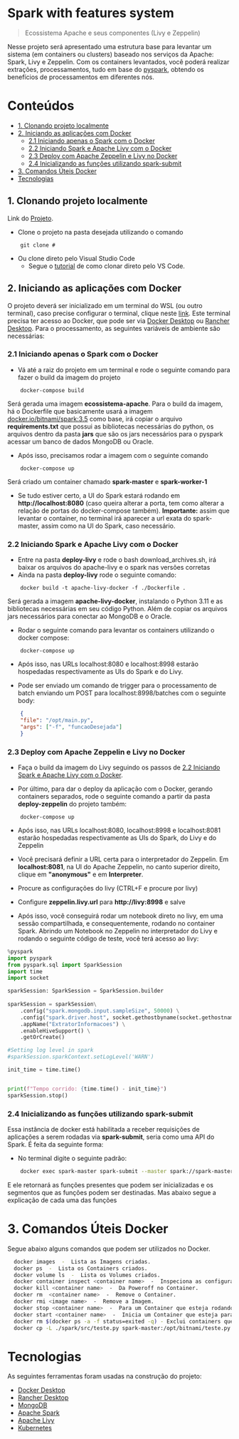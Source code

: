 # Spark with features system

> Ecossistema Apache e seus componentes (Livy e Zeppelin)

Nesse projeto será apresentado uma estrutura base para levantar um sistema (em containers ou clusters) baseado nos serviços da Apache: Spark, Livy e Zeppelin. Com os containers levantados, você poderá realizar extrações, processamentos, tudo em base do [pyspark](https://spark.apache.org/docs/latest/api/python/index.html), obtendo os benefícios de processamentos em diferentes nós.

# Conteúdos

- [1. Clonando projeto localmente](#1-clonando-projeto-localmente)
- [2. Iniciando as aplicações com Docker](#2-iniciando-as-aplicações-com-docker)
    - [2.1 Iniciando apenas o Spark com o Docker](#21-iniciando-apenas-o-spark-com-o-docker)
    - [2.2 Iniciando Spark e Apache Livy com o Docker](#22-iniciando-spark-e-apache-livy-com-o-docker)
    - [2.3 Deploy com Apache Zeppelin e Livy no Docker](#23-deploy-com-apache-zeppelin-e-livy-no-docker)
    - [2.4 Inicializando as funções utilizando spark-submit](#24-inicializando-as-funções-utilizando-spark-submit)
- [3. Comandos Úteis Docker](#3-comandos-úteis-docker)
- [Tecnologias](#tecnologias)

## 1. Clonando projeto localmente

Link do [Projeto](#).

- Clone o projeto na pasta desejada utilizando o comando

```
    git clone #
```

- Ou clone direto pelo Visual Studio Code
  - Segue o [tutorial](https://learn.microsoft.com/en-us/azure/developer/javascript/how-to/with-visual-studio-code/clone-github-repository?tabs=create-repo-command-palette%2Cinitialize-repo-activity-bar%2Ccreate-branch-command-palette%2Ccommit-changes-command-palette%2Cpush-command-palette) de como clonar direto pelo VS Code.

## 2. Iniciando as aplicações com Docker

O projeto deverá ser inicializado em um terminal do WSL (ou outro terminal), caso precise configurar o terminal, clique neste [link](https://learn.microsoft.com/pt-br/windows/wsl/install). Este terminal precisa ter acesso ao Docker, que pode ser via [Docker Desktop](https://docs.docker.com/desktop/wsl/) ou [Rancher Desktop](https://docs.rancherdesktop.io/ui/preferences/wsl/). Para o processamento, as seguintes variáveis de ambiente são necessárias:

### 2.1 Iniciando apenas o Spark com o Docker

- Vá até a raiz do projeto em um terminal e rode o seguinte comando para fazer o build da imagem do projeto

```
    docker-compose build
```

Será gerada uma imagem **ecossistema-apache**. Para o build da imagem, há o Dockerfile que basicamente usará a imagem [docker.io/bitnami/spark:3.5](https://hub.docker.com/r/bitnami/spark) como base, irá copiar o arquivo **requirements.txt** que possui as bibliotecas necessárias do python, os arquivos dentro da pasta **jars** que são os jars necessários para o pyspark acessar um banco de dados MongoDB ou Oracle.

- Após isso, precisamos rodar a imagem com o seguinte comando

```
    docker-compose up
```

Será criado um container chamado **spark-master** e **spark-worker-1**

- Se tudo estiver certo, a UI do Spark estará rodando em **http://localhost:8080** (caso queira alterar a porta, tem como alterar a relação de portas do docker-compose também). **Importante:** assim que levantar o container, no terminal irá aparecer a url exata do spark-master, assim como na UI do Spark, caso necessário.

### 2.2 Iniciando Spark e Apache Livy com o Docker

- Entre na pasta **deploy-livy** e rode o bash download_archives.sh, irá baixar os arquivos do apache-livy e o spark nas versões corretas
- Ainda na pasta **deploy-livy** rode o seguinte comando:

```
    docker build -t apache-livy-docker -f ./Dockerfile .
```

Será gerada a imagem **apache-livy-docker**, instalando o Python 3.11 e as bibliotecas necessárias em seu código Python. Além de copiar os arquivos jars necessários para conectar ao MongoDB e o Oracle.

- Rodar o seguinte comando para levantar os containers utilizando o docker compose:

```
    docker-compose up
```

- Após isso, nas URLs localhost:8080 e localhost:8998 estarão hospedadas respectivamente as UIs do Spark e do Livy.

- Pode ser enviado um comando de trigger para o processamento de batch enviando um POST para localhost:8998/batches com o seguinte body:

```JSON
    {
    "file": "/opt/main.py",
    "args": ["-f", "funcaoDesejada"]
    }
```

### 2.3 Deploy com Apache Zeppelin e Livy no Docker

- Faça o build da imagem do Livy seguindo os passos de [2.2 Iniciando Spark e Apache Livy com o Docker](#22-iniciando-spark-e-apache-livy-com-o-docker).

- Por último, para dar o deploy da aplicação com o Docker, gerando containers separados, rode o seguinte comando a partir da pasta **deploy-zeppelin** do projeto também:

```
    docker-compose up
```

- Após isso, nas URLs localhost:8080, localhost:8998 e localhost:8081 estarão hospedadas respectivamente as UIs do Spark, do Livy e do Zeppelin

- Você precisará definir a URL certa para o interpretador do Zeppelin. Em **localhost:8081**, na UI do Apache Zeppelin, no canto superior direito, clique em **"anonymous"** e em **Interpreter**.

- Procure as configurações do livy (CTRL+F e procure por livy)

- Configure **zeppelin.livy.url** para **http://livy:8998** e salve

- Após isso, você conseguirá rodar um notebook direto no livy, em uma sessão compartilhada, e consequentemente, rodando no container Spark. Abrindo um Notebook no Zeppelin no interpretador do Livy e rodando o seguinte código de teste, você terá acesso ao livy:
```python
%pyspark
import pyspark
from pyspark.sql import SparkSession
import time
import socket

sparkSession: SparkSession = SparkSession.builder 
        
sparkSession = sparkSession\
    .config("spark.mongodb.input.sampleSize", 50000) \
    .config("spark.driver.host", socket.gethostbyname(socket.gethostname()))\
    .appName("ExtratorInformacoes") \
    .enableHiveSupport() \
    .getOrCreate()

#Setting log level in spark
#sparkSession.sparkContext.setLogLevel('WARN')

init_time = time.time()


print(f"Tempo corrido: {time.time() - init_time}")
sparkSession.stop()
```

### 2.4 Inicializando as funções utilizando spark-submit

Essa instância de docker está habilitada a receber requisições de aplicações a serem rodadas via **spark-submit**, seria como uma API do Spark. É feita da seguinte forma:

- No terminal digite o seguinte padrão:

```sh
    docker exec spark-master spark-submit --master spark://spark-master:7077 --class com.mongodb.spark.sql.DefaultSource main.py -h
```

E ele retornará as funções presentes que podem ser inicializadas e os segmentos que as funções podem ser destinadas. Mas abaixo segue a explicação de cada uma das funções

# 3. Comandos Úteis Docker

Segue abaixo alguns comandos que podem ser utilizados no Docker.

```sh
  docker images  -  Lista as Imagens criadas.
  docker ps  -  Lista os Containers criados.
  docker volume ls  -  Lista os Volumes criados.
  docker container inspect <container name>  -  Inspeciona as configurações de Container.
  docker kill <container name>  -  Da Poweroff no Container.
  docker rm  <container name>  -  Remove o Container.
  docker rmi <image name>  -  Remove a Imagem.
  docker stop <container name>  -  Para um Container que esteja rodando.
  docker start <container name>  -  Inicia um Container que esteja parado.
  docker rm $(docker ps -a -f status=exited -q) - Exclui containers que estão parados
  docker cp -L ./spark/src/teste.py spark-master:/opt/bitnami/teste.py - Copiar arquivo do computador para dentro do container
```

# Tecnologias

As seguintes ferramentas foram usadas na construção do projeto:

- [Docker Desktop](https://docs.docker.com/desktop/install/windows-install/)
- [Rancher Desktop](https://docs.rancherdesktop.io/getting-started/installation)
- [MongoDB](https://www.mongodb.com/docs/manual/installation/)
- [Apache Spark](https://spark.apache.org/docs/latest/api/python/index.html)
- [Apache Livy](https://livy.apache.org/)
- [Kubernetes](https://kubernetes.io/pt-br/)
